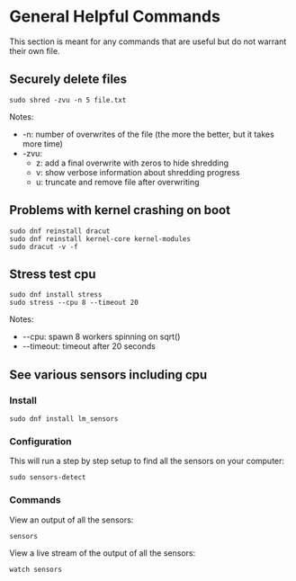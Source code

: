 # General Helpful Commands

This section is meant for any commands that are useful but do not warrant their own file.

## Securely delete files

	sudo shred -zvu -n 5 file.txt

Notes:

- -n: number of overwrites of the file (the more the better, but it takes more time)
- -zvu:
	- z: add a final overwrite with zeros to hide shredding
	- v: show verbose information about shredding progress
	- u: truncate and remove file after overwriting

## Problems with kernel crashing on boot

	sudo dnf reinstall dracut
	sudo dnf reinstall kernel-core kernel-modules
	sudo dracut -v -f

## Stress test cpu

	sudo dnf install stress
	sudo stress --cpu 8 --timeout 20

Notes: 

- --cpu: spawn 8 workers spinning on sqrt()
- --timeout: timeout after 20 seconds

## See various sensors including cpu

### Install

	sudo dnf install lm_sensors

### Configuration

This will run a step by step setup to find all the sensors on your computer:

	sudo sensors-detect

### Commands

View an output of all the sensors:

	sensors

View a live stream of the output of all the sensors:

	watch sensors